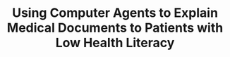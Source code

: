 ---
name: "Using Computer Agents To Explain Medical Documents"
title: "Using Computer Agents to Explain Medical Documents to Patients with Low Health Literacy"
project: null
event: "Patient Education and Counseling, 75(3), 315-320."
authors:
- name: "Bickmore, T."
- name: "Pfiefer, L."
- name: "Paasche-Paasche-Orlow, M."
year: 2009
resources:
- name: "PEC09"
  src: "PEC09.pdf"
external_url: null
draft: false 
headless: true
headless: true
---